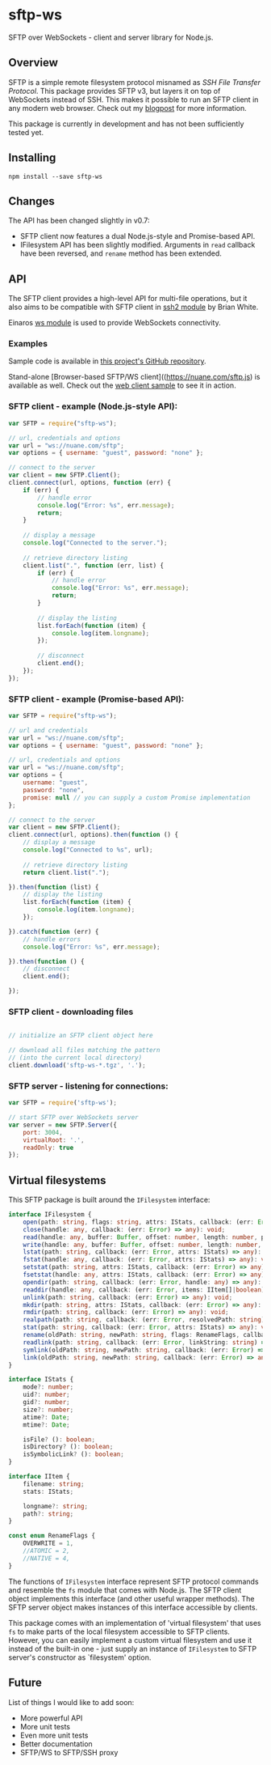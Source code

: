 sftp-ws
=======

SFTP over WebSockets - client and server library for Node.js.

## Overview

SFTP is a simple remote filesystem protocol misnamed as *SSH File Transfer Protocol*. This package provides SFTP v3, but layers it on top of WebSockets instead of SSH.
This makes it possible to run an SFTP client in any modern web browser.
Check out my [blogpost](http://lukas.pokorny.eu/sftp-over-websockets/) for more information.

This package is currently in development and has not been sufficiently tested yet.

## Installing

```shell
npm install --save sftp-ws
```

## Changes

The API has been changed slightly in v0.7:
- SFTP client now features a dual Node.js-style and Promise-based API.
- IFilesystem API has been slightly modified. Arguments in `read` callback have been reversed, and `rename` method has been extended.

## API

The SFTP client provides a high-level API for multi-file operations, but it also aims to be compatible with SFTP client in [ssh2 module](https://github.com/mscdex/ssh2) by Brian White.

Einaros [ws module](https://github.com/einaros/ws) is used to provide WebSockets connectivity.

### Examples

Sample code is available in [this project's GitHub repository](https://github.com/lukaaash/sftp-ws/tree/master/examples).

Stand-alone [Browser-based SFTP/WS client]((https://nuane.com/sftp.js) is available as well. Check out the [web client sample](https://github.com/lukaaash/sftp-ws/tree/master/examples/web-client) to see it in action.

### SFTP client - example (Node.js-style API):

```javascript
var SFTP = require("sftp-ws");

// url, credentials and options
var url = "ws://nuane.com/sftp";
var options = { username: "guest", password: "none" };

// connect to the server
var client = new SFTP.Client();
client.connect(url, options, function (err) {
    if (err) {
        // handle error
        console.log("Error: %s", err.message);
        return;
    }
    
    // display a message
    console.log("Connected to the server.");
    
    // retrieve directory listing
    client.list(".", function (err, list) {
        if (err) {
            // handle error
            console.log("Error: %s", err.message);
            return;
        }
        
        // display the listing
        list.forEach(function (item) {
            console.log(item.longname);
        });
        
        // disconnect
        client.end();
    });
});
```

### SFTP client - example (Promise-based API):

```javascript
var SFTP = require("sftp-ws");

// url and credentials
var url = "ws://nuane.com/sftp";
var options = { username: "guest", password: "none" };

// url, credentials and options
var url = "ws://nuane.com/sftp";
var options = {
    username: "guest",
    password: "none",
    promise: null // you can supply a custom Promise implementation
};

// connect to the server
var client = new SFTP.Client();
client.connect(url, options).then(function () {
    // display a message
    console.log("Connected to %s", url);
    
    // retrieve directory listing
    return client.list(".");

}).then(function (list) {
    // display the listing
    list.forEach(function (item) {
        console.log(item.longname);
    });

}).catch(function (err) {
    // handle errors
    console.log("Error: %s", err.message);

}).then(function () {
    // disconnect
    client.end();

});
```

### SFTP client - downloading files

```javascript

// initialize an SFTP client object here

// download all files matching the pattern
// (into the current local directory)
client.download('sftp-ws-*.tgz', '.');
```

### SFTP server - listening for connections:

```javascript
var SFTP = require('sftp-ws');

// start SFTP over WebSockets server
var server = new SFTP.Server({
    port: 3004,
    virtualRoot: '.',
    readOnly: true
});
```

## Virtual filesystems

This SFTP package is built around the `IFilesystem` interface:

```typescript
interface IFilesystem {
    open(path: string, flags: string, attrs: IStats, callback: (err: Error, handle: any) => any): void;
    close(handle: any, callback: (err: Error) => any): void;
    read(handle: any, buffer: Buffer, offset: number, length: number, position: number, callback: (err: Error, buffer: Buffer, bytesRead: number) => any): void;
    write(handle: any, buffer: Buffer, offset: number, length: number, position: number, callback: (err: Error) => any): void;
    lstat(path: string, callback: (err: Error, attrs: IStats) => any): void;
    fstat(handle: any, callback: (err: Error, attrs: IStats) => any): void;
    setstat(path: string, attrs: IStats, callback: (err: Error) => any): void;
    fsetstat(handle: any, attrs: IStats, callback: (err: Error) => any): void;
    opendir(path: string, callback: (err: Error, handle: any) => any): void;
    readdir(handle: any, callback: (err: Error, items: IItem[]|boolean) => any): void;
    unlink(path: string, callback: (err: Error) => any): void;
    mkdir(path: string, attrs: IStats, callback: (err: Error) => any): void;
    rmdir(path: string, callback: (err: Error) => any): void;
    realpath(path: string, callback: (err: Error, resolvedPath: string) => any): void;
    stat(path: string, callback: (err: Error, attrs: IStats) => any): void;
    rename(oldPath: string, newPath: string, flags: RenameFlags, callback: (err: Error) => any): void;
    readlink(path: string, callback: (err: Error, linkString: string) => any): void;
    symlink(oldPath: string, newPath: string, callback: (err: Error) => any): void;
    link(oldPath: string, newPath: string, callback: (err: Error) => any): void;
}

interface IStats {
    mode?: number;
    uid?: number;
    gid?: number;
    size?: number;
    atime?: Date;
    mtime?: Date;

    isFile? (): boolean;
    isDirectory? (): boolean;
    isSymbolicLink? (): boolean;
}

interface IItem {
    filename: string;
    stats: IStats;

    longname?: string;
    path?: string;
}

const enum RenameFlags {
    OVERWRITE = 1,
    //ATOMIC = 2,
    //NATIVE = 4,
}
```

The functions of `IFilesystem` interface represent SFTP protocol commands and resemble the `fs` module that comes with Node.js.
The SFTP client object implements this interface (and other useful wrapper methods).
The SFTP server object makes instances of this interface accessible by clients.

This package comes with an implementation of 'virtual filesystem' that uses `fs` to make parts of the local filesystem accessible to SFTP clients.
However, you can easily implement a custom virtual filesystem and use it instead of the built-in one - just supply an instance of `IFilesystem` to SFTP server's constructor as `filesystem' option.

## Future

List of things I would like to add soon:

- More powerful API
- More unit tests
- Even more unit tests
- Better documentation
- SFTP/WS to SFTP/SSH proxy
